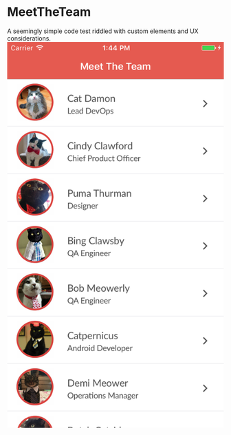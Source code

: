 # MeetTheTeam
A seemingly simple code test riddled with custom elements and UX considerations.
![alt text](screenShot0.png "Description goes here")